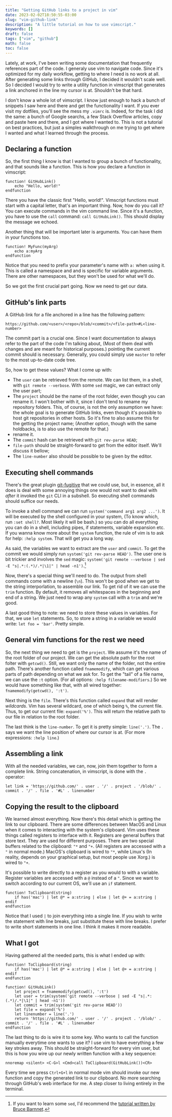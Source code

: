 ```yaml
---
title: "Getting GitHub links to a project in vim"
date: 2023-02-02T18:50:55-03:00
slug: "vim-github-link"
description: "A little tutorial on how to use vimscript."
keywords: []
draft: false
tags: ["vim", "github"]
math: false
toc: false
---
```


Lately, at work, I've been writing some documentation that frequently references
part of the code. I generaly use vim to navigate code. Since it's optimized for
my daily workflow, getting to where I need is no work at all. After generating
some links through GitHub, I decided it wouldn't scale well. So I decided I
would try to write a utility function in vimscript that generates a link
anchored in the line my cursor is at. Shouldn't be that hard.

I don't know a whole lot of vimscript. I know just enough to hack a bunch of
snippets I saw here and there and get the functionality I want. If you ever
visit my dotfiles, you'll see the mess my `.vimrc` is. Indeed, for the task I
did the same: a bunch of Google searchs, a few Stack Overflow articles, copy and
paste here and there, and I got where I wanted to. This is not a tutorial on
best practices, but just a simples walkthrough on me trying to get where I
wanted and what I learned through the process.

## Declaring a function

So, the first thing I know is that I wanted to group a bunch of functionality,
and that sounds like a function. This is how you declare a function in
vimscript:

```viml
function! GitHubLink()
    echo "Hello, world!"
endfunction
```

There you have the classic first "Hello, world!". Vimscript functions must start
with a capital letter, that's an important thing. Now, how do you call it? You
can execute commands in the vim command line. Since it's a function, you have to
use the `call` command: `call GitHubLink()`. This should display the message we
echoed.

Another thing that will be important later is arguments. You can have them in
your functions too.

```viml
function! MyFunc(myArg)
    echo a:myArg
endfunction
```

Notice that you need to prefix your parameter's name with `a:` when using it.
This is called a namespace and and is specific for variable arguments. There are
other namespaces, but they won't be used for what we'll do.

So we got the first crucial part going. Now we need to get our data.

## GitHub's link parts

A GitHub link for a file anchored in a line has the following pattern:

`https://github.com/<user>/<repo>/blob/<commit>/<file-path>#L<line-number>`

The commit part is a crucial one. Since I want documentation to always refer to
the part of the code I'm talking about, (Most of them deal with changes and are
meant for historical purposes.) pointing the current commit should is necessary.
Generally, you could simply use `master` to refer to the most up-to-date code
tree.

So, how to get these values? What I come up with:

* The `user` can be retrieved from the remote. We can list them, in a shell,
    with `git remote --verbose`. With some `sed` magic, we can extract only the
    user part;
* The `project` should be the name of the root folder, even though you can
    rename it. I won't bother with it, since I don't tend to rename my
    repository folders. This, of course, is not the only assumption we have: the
    whole goal is to generate GitHub links, even though it's possible to host
    git repositories in other hosts. So it's fine to also assume this for the
    getting the project name; (Another option, though with the same holdbacks,
    is to also use the remote for that.)
* rename it.
* The `commit` hash can be retrieved with `git rev-parse HEAD`;
* `file-path` should be straight-forward to get from the editor itself. We'll
    discuss it bellow;
* The `line-number` also should be possible to be given by the editor.

## Executing shell commands

There's the great plugin [git-fugitive](https://github.com/tpope/vim-fugitive)
that we could use, but, in essence, all it does is deal with some annoying
things one would not want to deal with _after_ it invoked the `git` CLI in a
subshell. So executing shell commands should suffice our needs.

To invoke a shell command we can run `system('command arg1 arg2 ...')`. It will
be executed by the shell configured in your system, (To know which, run `:set
shell?`. Most likely it will be bash.) so you can do all everything you can do
in a shell, including pipes, if statements, variable expansion etc. If you wanna
know more about the `system` function, the rule of vim is to ask for help:
`:help system`. That will get you a long way.

As said, the variables we want to extract are the `user` and `commit`. To get
the commit we would simply run `system('git rev-parse HEAD')`. The user one
is bit trickier and involves the `sed` magic: `system('git remote --verbose |
sed -E "s|.*:(.*)/.*|\1|" | head -n1')`.[^1]

Now, there's a special thing we'll need to do. The output from shell commands
come with a newline (`\n`). This won't be good when we get to the string
interporlation, to assemble our link. To get rid of it we can use the `trim`
function. By default, it removes all whitespaces in the beginning and end of a
string. We just need to wrap any `system` call with a `trim` and we're good.

A last good thing to note: we need to store these values in variables. For that,
we use `let` statements. So, to store a string in a variable we would write:
`let foo = 'bar'`. Pretty simple.

## General vim functions for the rest we need

So, the next thing we need to get is the `project`. We assume it's the name of
the root folder of our project. We can get the absolute path for the root folter
with `getcwd()`. Still, we want only the name of the folder, not the entire
path. There's another function called `fnamemodify`, which can get various parts
of path depending on what we ask for. To get the "tail" of a file name, we can
use the `:t` option. (For all options: `:help filename-modifiers`.) So we would
have something like that, with all wired together: `fnamemodify(getcwd(),
':t')`.

Next thing is the `file`. There's this function called `expand` that will render
_wildcards_. Vim has several wildcard, one of which being `%`, the current file.
Thus, to get our current file: `expand('%')`. This will return the relative path
to our file in relation to the root folder.

The last think is the `line-number`. To get it is pretty simple: `line('.')`.
The `.` says we want the line position of where our cursor is at. (For more
expressions: `:help line`.)

## Assembling a link

With all the needed variables, we can, now, join them together to form a
complete link. String concatenation, in vimscript, is done with the `.`
operator:

```viml
let link = 'https://github.com/' . user . '/' . project . '/blob/' . commit . '/' . file . '#L' . linenumber
```

## Copying the result to the clipboard

We learned almost everything. Now there's this detail which is getting the link
to our clipboard. There are some differences between MacOS and Linux when it
comes to interacting with the system's clipboard. Vim uses these things called
registers to interface with it. Registers are general buffers that store text.
They are used for different purposes. There are two special buffers related to
the clipboard: `"*` and `"+`. (All registers are accessed with a `"` in normal
mode.) MacOS's clipboard is wired to `"*`, while Linux's (In reality, depends on
your graphical setup, but most people use Xorg.) is wired to `"+`.

It's possible to write directly to a register as you would to with a variable.
Register variables are accessed with a `@` instead of a `"`. Since we want to
switch according to our current OS, we'll use an `if` statement.

```viml
function! ToClipboard(string)
    if has('mac') | let @* = a:string | else | let @+ = a:string | endif
endfunction
```

Notice that I used `|` to join everything into a single line. If you wish to
write the statement with line breaks, just substitute these with line breaks. I
prefer to write short statements in one line. I think it makes it more readable.

## What I got

Having gathered all the needed parts, this is what I ended up with:

```viml
function! ToClipboard(string)
    if has('mac') | let @* = a:string | else | let @+ = a:string | endif
endfunction

function! GitHubLink()
    let project = fnamemodify(getcwd(), ':t')
    let user = trim(system('git remote --verbose | sed -E "s|.*:(.*)/.*|\1|" | head -n1'))
    let commit = trim(system('git rev-parse HEAD'))
    let file = expand('%')
    let linenumber = line('.')
    return 'https://github.com/' . user . '/' . project . '/blob/' . commit . '/' . file . '#L' . linenumber
endfunction
```

The last thing to do is wire it to some key. Who wants to call the function
manually everytime one wants to use it? I use vim to have everything a few
key strokes away. This should be straight-forward for every vim user, but this
is how you wire up our newly written function with a key sequence:

```viml
nnoremap <silent> <C-G>l <Cmd>call ToClipboard(GitHubLink())<CR>
```

Every time we press `Ctrl+G+l` in normal mode vim should invoke our new function
and copy the generated link to our clipboard. No more searching through GitHub's
web interface for me. A step closer to living entirely in the terminal.

[^1]: If you want to learn some `sed`, I'd recommend the [tutorial written by
    Bruce Barnnet](https://www.grymoire.com/Unix/Sed.html).
